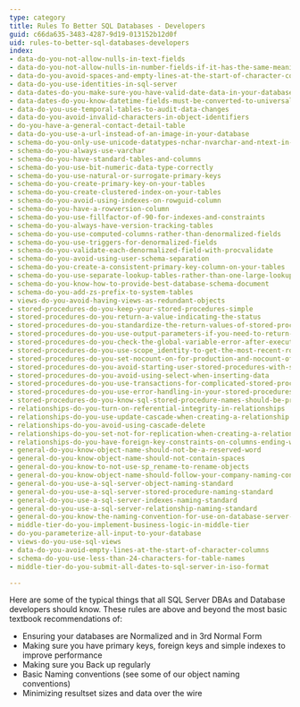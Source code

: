 ```yaml
---
type: category
title: Rules To Better SQL Databases - Developers
guid: c66da635-3483-4287-9d19-013152b12d0f
uid: rules-to-better-sql-databases-developers
index:
- data-do-you-not-allow-nulls-in-text-fields
- data-do-you-not-allow-nulls-in-number-fields-if-it-has-the-same-meaning-as-zero
- data-do-you-avoid-spaces-and-empty-lines-at-the-start-of-character-columns
- data-do-you-use-identities-in-sql-server
- data-dates-do-you-make-sure-you-have-valid-date-data-in-your-database
- data-dates-do-you-know-datetime-fields-must-be-converted-to-universal-time
- data-do-you-use-temporal-tables-to-audit-data-changes
- data-do-you-avoid-invalid-characters-in-object-identifiers
- do-you-have-a-general-contact-detail-table
- data-do-you-use-a-url-instead-of-an-image-in-your-database
- schema-do-you-only-use-unicode-datatypes-nchar-nvarchar-and-ntext-in-special-circumstances
- schema-do-you-always-use-varchar
- schema-do-you-have-standard-tables-and-columns
- schema-do-you-use-bit-numeric-data-type-correctly
- schema-do-you-use-natural-or-surrogate-primary-keys
- schema-do-you-create-primary-key-on-your-tables
- schema-do-you-create-clustered-index-on-your-tables
- schema-do-you-avoid-using-indexes-on-rowguid-column
- schema-do-you-have-a-rowversion-column
- schema-do-you-use-fillfactor-of-90-for-indexes-and-constraints
- schema-do-you-always-have-version-tracking-tables
- schema-do-you-use-computed-columns-rather-than-denormalized-fields
- schema-do-you-use-triggers-for-denormalized-fields
- schema-do-you-validate-each-denormalized-field-with-procvalidate
- schema-do-you-avoid-using-user-schema-separation
- schema-do-you-create-a-consistent-primary-key-column-on-your-tables
- schema-do-you-use-separate-lookup-tables-rather-than-one-large-lookup-table-for-your-lookup-data
- schema-do-you-know-how-to-provide-best-database-schema-document
- schema-do-you-add-zs-prefix-to-system-tables
- views-do-you-avoid-having-views-as-redundant-objects
- stored-procedures-do-you-keep-your-stored-procedures-simple
- stored-procedures-do-you-return-a-value-indicating-the-status
- stored-procedures-do-you-standardize-the-return-values-of-stored-procedures-for-success-and-failures
- stored-procedures-do-you-use-output-parameters-if-you-need-to-return-the-value-of-variables
- stored-procedures-do-you-check-the-global-variable-error-after-executing-a-data-manipulation-statement
- stored-procedures-do-you-use-scope_identity-to-get-the-most-recent-row-identity
- stored-procedures-do-you-set-nocount-on-for-production-and-nocount-off-off-for-development-debugging-purposes
- stored-procedures-do-you-avoid-starting-user-stored-procedures-with-system-prefix-sp_-or-dt_
- stored-procedures-do-you-avoid-using-select-when-inserting-data
- stored-procedures-do-you-use-transactions-for-complicated-stored-procedures
- stored-procedures-do-you-use-error-handling-in-your-stored-procedures
- stored-procedures-do-you-know-sql-stored-procedure-names-should-be-prefixed-with-the-owner
- relationships-do-you-turn-on-referential-integrity-in-relationships
- relationships-do-you-use-update-cascade-when-creating-a-relationship
- relationships-do-you-avoid-using-cascade-delete
- relationships-do-you-set-not-for-replication-when-creating-a-relationship
- relationships-do-you-have-foreign-key-constraints-on-columns-ending-with-id
- general-do-you-know-object-name-should-not-be-a-reserved-word
- general-do-you-know-object-name-should-not-contain-spaces
- general-do-you-know-to-not-use-sp_rename-to-rename-objects
- general-do-you-know-object-name-should-follow-your-company-naming-conventions
- general-do-you-use-a-sql-server-object-naming-standard
- general-do-you-use-a-sql-server-stored-procedure-naming-standard
- general-do-you-use-a-sql-server-indexes-naming-standard
- general-do-you-use-a-sql-server-relationship-naming-standard
- general-do-you-know-the-naming-convention-for-use-on-database-server-test-and-production
- middle-tier-do-you-implement-business-logic-in-middle-tier
- do-you-parameterize-all-input-to-your-database
- views-do-you-use-sql-views
- data-do-you-avoid-empty-lines-at-the-start-of-character-columns
- schema-do-you-use-less-than-24-characters-for-table-names
- middle-tier-do-you-submit-all-dates-to-sql-server-in-iso-format

---
```

<p class="ssw15-rteElement-P">​Here are some of the typical things that all SQL Server DBAs and Database developers should know. These rules are above and beyond the most basic textbook recommendations of&#58;</p><ul><li>​Ensuring your databases are Normalized and in 3rd Normal Form&#160;</li><li>Making sure you have primary keys, foreign keys and simple indexes to improve performance&#160;</li><li>Making sure you Back up regularly&#160;</li><li>​Basic Naming conventions (see some of our object naming conventions)&#160;</li><li>Minimizing resultset sizes and data over the wire​​​​</li></ul>



